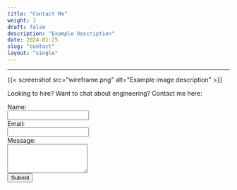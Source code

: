 ```yaml
---
title: "Contact Me"
weight: 1
draft: false
description: "Example Description"
date: 2024-01-25
slug: "contact"
layout: "single"
---
```


<hr class="bold-divider">
{{< screenshot src="wireframe.png" alt="Example image description" >}}
<div class="blue-highlight">

Looking to hire? Want to chat about engineering? Contact me here: 

<form action="https://formspree.io/f/mgvwvnqo}" method="POST">
  <label for="name">Name:</label><br>
  <input type="text" id="name" name="name" required><br>
  <label for="email">Email:</label><br>
  <input type="email" id="email" name="email" required><br>
  <label for="message">Message:</label><br>
  <textarea id="message" name="message" rows="4" required></textarea><br>
  <input type="submit" value="Submit">
</form>

</div>
